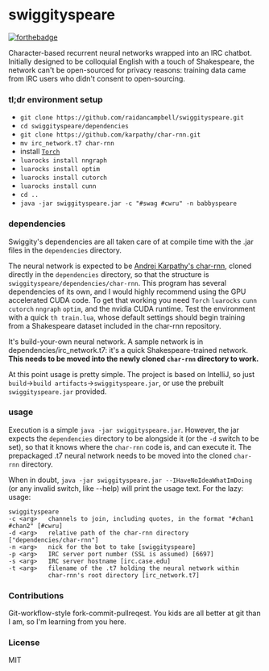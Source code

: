 # swiggityspeare
[![forthebadge](http://forthebadge.com/images/badges/powered-by-case-western-reserve.svg)](http://forthebadge.com)

Character-based recurrent neural networks wrapped into an IRC chatbot.
Initially designed to be colloquial English with a touch of Shakespeare, the
network can't be open-sourced for privacy reasons: training data came from IRC
users who didn't consent to open-sourcing.

### tl;dr environment setup

- `git clone https://github.com/raidancampbell/swiggityspeare.git`
- `cd swiggityspeare/dependencies`
- `git clone https://github.com/karpathy/char-rnn.git`
- `mv irc_network.t7 char-rnn`
- install [`Torch`][torch]
- `luarocks install nngraph`
- `luarocks install optim`
- `luarocks install cutorch`
- `luarocks install cunn`
- `cd ..`
- `java -jar swiggityspeare.jar -c "#swag #cwru" -n babbyspeare`

[torch]: http://torch.ch/

### dependencies

Swiggity's dependencies are all taken care of at compile time with the .jar
files in the `dependencies` directory.

The neural network is expected to be [Andrej Karpathy's
char-rnn][karpathy_char-rnn], cloned directly in the `dependencies` directory,
so that the structure is `swiggityspeare/dependencies/char-rnn`. This program
has several dependencies of its own, and I would highly recommend using the GPU
accelerated CUDA code. To get that working you need `Torch` `luarocks` `cunn`
`cutorch` `nngraph` `optim`, and the nvidia CUDA runtime. Test the environment
with a quick `th train.lua`, whose default settings should begin training from a
Shakespeare dataset included in the char-rnn repository.

[karpathy_char-rnn]: https://github.com/karpathy/char-rnn

It's build-your-own neural network. A sample network is in
dependencies/irc_network.t7: it's a quick Shakespeare-trained network. __This
needs to be moved into the newly cloned `char-rnn` directory to work.__

At this point usage is pretty simple. The project is based on IntelliJ, so just
`build`->`build artifacts`->`swiggityspeare.jar`, or use the prebuilt
`swiggityspeare.jar` provided.

### usage

Execution is a simple `java -jar swiggityspeare.jar`. However, the jar expects
the `dependencies` directory to be alongside it (or the `-d` switch to be set),
so that it knows where the `char-rnn` code is, and can execute it. The
prepackaged .t7 neural network needs to be moved into the cloned `char-rnn`
directory.

When in doubt, `java -jar swiggityspeare.jar --IHaveNoIdeaWhatImDoing` (or any
invalid switch, like --help) will print the usage text. For the lazy: usage:

    swiggityspeare
    -c <arg>   channels to join, including quotes, in the format "#chan1 #chan2" [#cwru]
    -d <arg>   relative path of the char-rnn directory ["dependencies/char-rnn"]
    -n <arg>   nick for the bot to take [swiggityspeare]
    -p <arg>   IRC server port number (SSL is assumed) [6697]
    -s <arg>   IRC server hostname [irc.case.edu]
    -t <arg>   filename of the .t7 holding the neural network within
               char-rnn's root directory [irc_network.t7]

### Contributions
Git-workflow-style fork-commit-pullreqest. You kids are all better at git than
I am, so I'm learning from you here.

### License
MIT
